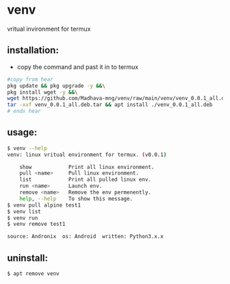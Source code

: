 # venv
vritual invironment for termux

## installation:
* copy the command and past it in to termux

```bash
#copy from hear
pkg update && pkg upgrade -y &&\
pkg install wget -y &&\
wget https://github.com/Madhava-mng/venv/raw/main/venv/venv_0.0.1_all.deb.tar &&\
tar -xvf venv_0.0.1_all.deb.tar && apt install ./venv_0.0.1_all.deb
# ends hear
```



## usage:
```bash
$ venv --help
venv: linux vritual environment for termux. (v0.0.1)

    show            Print all linux environment.
    pull <name>     Pull linux environment.
    list            Print all pulled linux env.
    run <name>      Launch env.
    remove <name>   Remove the env permenently.
    help, --help    To show this message.                                   
$ venv pull alpine test1
$ venv list
$ venv run
$ venv remove test1

source: Andronix  os: Android  written: Python3.x.x
```

## uninstall:
```bash
$ apt remove venv
```
